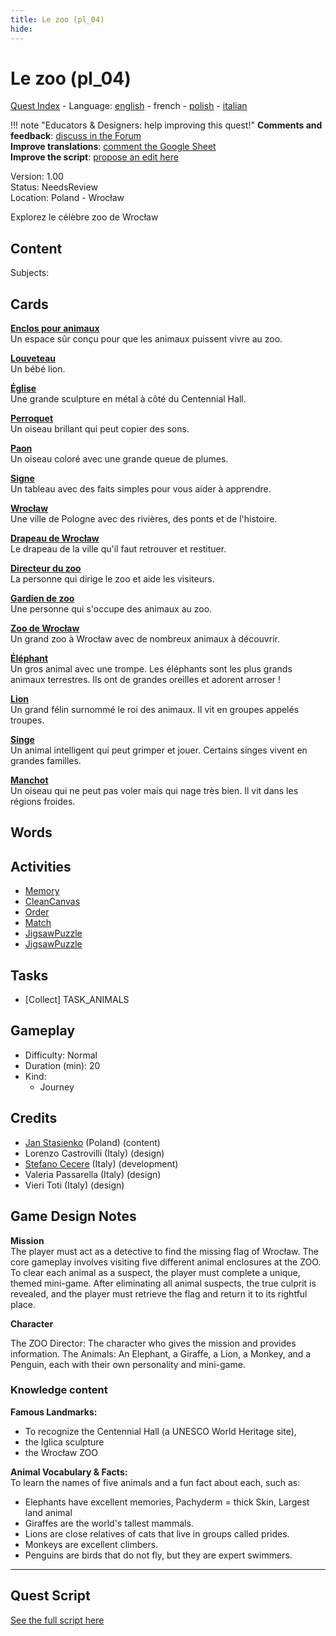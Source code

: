 ```yaml
---
title: Le zoo (pl_04)
hide:
---
```


# Le zoo (pl_04)
[Quest Index](./index.fr.md) - Language: [english](./pl_04.md) - french - [polish](./pl_04.pl.md) - [italian](./pl_04.it.md)

!!! note "Educators & Designers: help improving this quest!"
    **Comments and feedback**: [discuss in the Forum](https://vgwb.discourse.group/t/pl-04-the-zoo/35/1)  
    **Improve translations**: [comment the Google Sheet](https://docs.google.com/spreadsheets/d/1FPFOy8CHor5ArSg57xMuPAG7WM27-ecDOiU-OmtHgjw/edit?gid=1233127135#gid=1233127135)  
    **Improve the script**: [propose an edit here](https://github.com/vgwb/Antura/blob/main/Assets/_discover/_quests/PL_04%20Zoo/PL_04%20Zoo%20-%20Yarn%20Script.yarn)  

Version: 1.00  
Status: NeedsReview  
Location: Poland - Wrocław

Explorez le célèbre zoo de Wrocław

## Content
Subjects: 



## Cards
**[Enclos pour animaux](../cards/index.md#animal_enclosure)**  
Un espace sûr conçu pour que les animaux puissent vivre au zoo.  

**[Louveteau](../cards/index.md#cub)**  
Un bébé lion.  

**[Église](../cards/index.md#iglica)**  
Une grande sculpture en métal à côté du Centennial Hall.  

**[Perroquet](../cards/index.md#parrot)**  
Un oiseau brillant qui peut copier des sons.  

**[Paon](../cards/index.md#peacock)**  
Un oiseau coloré avec une grande queue de plumes.  

**[Signe](../cards/index.md#sign)**  
Un tableau avec des faits simples pour vous aider à apprendre.  

**[Wrocław](../cards/index.md#wroclaw)**  
Une ville de Pologne avec des rivières, des ponts et de l'histoire.  

**[Drapeau de Wrocław](../cards/index.md#wroclaw_flag)**  
Le drapeau de la ville qu'il faut retrouver et restituer.  

**[Directeur du zoo](../cards/index.md#zoo_director)**  
La personne qui dirige le zoo et aide les visiteurs.  

**[Gardien de zoo](../cards/index.md#zoo_keeper)**  
Une personne qui s'occupe des animaux au zoo.  

**[Zoo de Wrocław](../cards/index.md#wroclaw_zoo)**  
Un grand zoo à Wrocław avec de nombreux animaux à découvrir.  

**[Éléphant](../cards/index.md#animal_elephant)**  
Un gros animal avec une trompe. Les éléphants sont les plus grands animaux terrestres. Ils ont de grandes oreilles et adorent arroser !  

**[Lion](../cards/index.md#animal_lion)**  
Un grand félin surnommé le roi des animaux. Il vit en groupes appelés troupes.  

**[Singe](../cards/index.md#animal_monkey)**  
Un animal intelligent qui peut grimper et jouer. Certains singes vivent en grandes familles.  

**[Manchot](../cards/index.md#animal_penguin)**  
Un oiseau qui ne peut pas voler mais qui nage très bien. Il vit dans les régions froides.  

## Words
## Activities
- [Memory](../activities/index.md#Memory)
- [CleanCanvas](../activities/index.md#CleanCanvas)
- [Order](../activities/index.md#Order)
- [Match](../activities/index.md#Match)
- [JigsawPuzzle](../activities/index.md#JigsawPuzzle)
- [JigsawPuzzle](../activities/index.md#JigsawPuzzle)

## Tasks
- [Collect] TASK_ANIMALS
## Gameplay
- Difficulty: Normal
- Duration (min): 20
- Kind:
  - Journey
## Credits
- [Jan Stasienko](mailto:jan.stasienko@dsw.edu.pl) (Poland) (content)
- Lorenzo Castrovilli (Italy) (design)
- [Stefano Cecere](https://stefanocecere.com) (Italy) (development)
- Valeria Passarella (Italy) (design)
- Vieri Toti (Italy) (design)

## Game Design Notes

**Mission**  
The player must act as a detective to find the missing flag of Wrocław. The core gameplay involves visiting five different animal enclosures at the ZOO. To clear each animal as a suspect, the player must complete a unique, themed mini-game. After eliminating all animal suspects, the true culprit is revealed, and the player must retrieve the flag and return it to its rightful place.

**Character**

The ZOO Director: The character who gives the mission and provides information.
The Animals: An Elephant, a Giraffe, a Lion, a Monkey, and a Penguin, each with their own personality and mini-game.

### Knowledge content
**Famous Landmarks:**   

- To recognize the Centennial Hall (a UNESCO World Heritage site), 
- the Iglica sculpture
- the Wrocław ZOO

**Animal Vocabulary & Facts:**  
To learn the names of five animals and a fun fact about each, such as:

- Elephants have excellent memories, Pachyderm = thick Skin, Largest land animal
- Giraffes are the world's tallest mammals.
- Lions are close relatives of cats that live in groups called prides.
- Monkeys are excellent climbers.
- Penguins are birds that do not fly, but they are expert swimmers.


---

## Quest Script

[See the full script here](./pl_04-script.fr.md)
